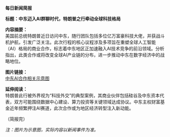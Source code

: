 **每日新闻简报**  

**标题：中东迈入AI群聊时代，特朗普之行牵动全球科技格局**  

**内容摘要：**  
美国前总统特朗普近日访问中东，随行团队包括多位亿万富豪科技大佬，并获战斗机护航，引发广泛关注。此次行程的核心议程涉及多项旨在重塑全球人工智能（AI）格局的商业合作，标志着中东地区正加速融入AI技术竞争的前沿领域。分析指出，此类合作或将改变全球AI产业链的分布，进一步推动中东在数字经济中的战略地位。  

**图片链接：**  
[中东AI合作相关示意图](https://cdn2.thecatapi.com/images/b92.jpg)  

**延伸阅读：**  
特朗普此行被外界视为“科技外交”的典型案例，其商业伙伴包括硅谷及中东资本代表，双方可能围绕数据中心建设、算力投资等关键领域达成协议。中东主权财富基金近年频繁押注AI赛道，此次合作或为地区经济转型注入新动能。  

（简报完）  

*注：图片为示意图，实际内容以新闻事件为准。*